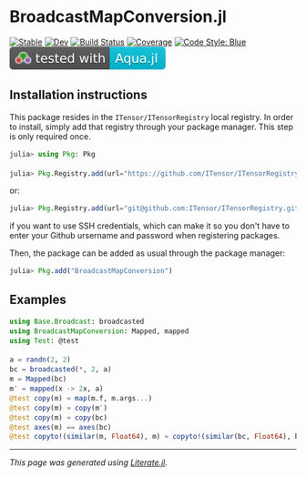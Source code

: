 # BroadcastMapConversion.jl

[![Stable](https://img.shields.io/badge/docs-stable-blue.svg)](https://ITensor.github.io/BroadcastMapConversion.jl/stable/)
[![Dev](https://img.shields.io/badge/docs-dev-blue.svg)](https://ITensor.github.io/BroadcastMapConversion.jl/dev/)
[![Build Status](https://github.com/ITensor/BroadcastMapConversion.jl/actions/workflows/Tests.yml/badge.svg?branch=main)](https://github.com/ITensor/BroadcastMapConversion.jl/actions/workflows/Tests.yml?query=branch%3Amain)
[![Coverage](https://codecov.io/gh/ITensor/BroadcastMapConversion.jl/branch/main/graph/badge.svg)](https://codecov.io/gh/ITensor/BroadcastMapConversion.jl)
[![Code Style: Blue](https://img.shields.io/badge/code%20style-blue-4495d1.svg)](https://github.com/invenia/BlueStyle)
[![Aqua](https://raw.githubusercontent.com/JuliaTesting/Aqua.jl/master/badge.svg)](https://github.com/JuliaTesting/Aqua.jl)

## Installation instructions

This package resides in the `ITensor/ITensorRegistry` local registry.
In order to install, simply add that registry through your package manager.
This step is only required once.
```julia
julia> using Pkg: Pkg

julia> Pkg.Registry.add(url="https://github.com/ITensor/ITensorRegistry")
```
or:
```julia
julia> Pkg.Registry.add(url="git@github.com:ITensor/ITensorRegistry.git")
```
if you want to use SSH credentials, which can make it so you don't have to enter your Github ursername and password when registering packages.

Then, the package can be added as usual through the package manager:

```julia
julia> Pkg.add("BroadcastMapConversion")
```

## Examples

````julia
using Base.Broadcast: broadcasted
using BroadcastMapConversion: Mapped, mapped
using Test: @test

a = randn(2, 2)
bc = broadcasted(*, 2, a)
m = Mapped(bc)
m′ = mapped(x -> 2x, a)
@test copy(m) ≈ map(m.f, m.args...)
@test copy(m) ≈ copy(m′)
@test copy(m) ≈ copy(bc)
@test axes(m) == axes(bc)
@test copyto!(similar(m, Float64), m) ≈ copyto!(similar(bc, Float64), bc)
````

---

*This page was generated using [Literate.jl](https://github.com/fredrikekre/Literate.jl).*

